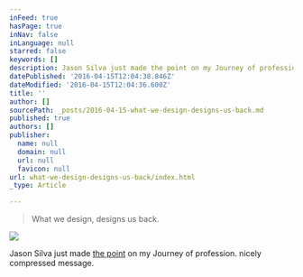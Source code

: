 ```yaml
---
inFeed: true
hasPage: true
inNav: false
inLanguage: null
starred: false
keywords: []
description: Jason Silva just made the point on my Journey of profession. nicely compressed message.
datePublished: '2016-04-15T12:04:38.846Z'
dateModified: '2016-04-15T12:04:36.600Z'
title: ''
author: []
sourcePath: _posts/2016-04-15-what-we-design-designs-us-back.md
published: true
authors: []
publisher:
  name: null
  domain: null
  url: null
  favicon: null
url: what-we-design-designs-us-back/index.html
_type: Article

---
```

> What we design, designs us back.

![](https://the-grid-user-content.s3-us-west-2.amazonaws.com/4d50a224-046e-47cf-9b00-46ce9e671383.jpg)

Jason Silva just made [the point][0] on my Journey of profession. nicely compressed message.

[0]: https://www.youtube.com/watch?v=1hSIq3goQJE